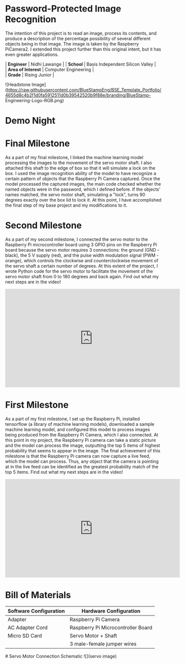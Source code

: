 # Password-Protected Image Recognition
The intention of this project is to read an image, process its contents, and produce a description of the percentage possibility of several different objects being in that image. The image is taken by the Raspberry PiCamera2. I extended this project further than this original intent, but it has even greater applications.

| **Engineer**          | Nidhi Lawange                    | 
| **School**            | Basis Independent Silicon Valley |                   
| **Area of Interest**  | Computer Engineering             |      
| **Grade**             | Rising Junior                    |


![Headstone Image](https://raw.githubusercontent.com/BlueStampEng/BSE_Template_Portfolio/4655d8c4b2f1d0fa5912511d0b39542520b9f88e/branding/BlueStamp- Engineering-Logo-RGB.png)
 
# Demo Night



# Final Milestone
  As a part of my final milestone, I linked the machine learning model processing the images to the movement of the servo motor shaft. I also attached this shaft to     the edge of box so that it will simulate a lock on the box. I used the image recognition ability of the model to have recognize a certain pattern of objects that the   Raspberry Pi Camera captured. Once the model processed the captured images, the main code checked whether the named objects were in the password, which I defined       before. If the objects' names matched, the servo motor shaft, simulating a "lock", turns 90 degrees exactly over the box lid to lock it. At this point, I have         accomplished the final step of my base project and my modifications to it.

   

# Second Milestone
  As a part of my second milestone, I connected the servo motor to the Raspberry Pi microcontroller board using 3 GPIO pins on the Raspberry Pi board because the servo   motor requires 3 connections: the ground (GND - black), the 5 V supply (red), and the pulse width modulation signal (PWM - orange), which controls the clockwise and   counterclockwise movement of the servo shaft a certain number of degrees.  At this extent of the project, I wrote Python code for the servo motor to facilitate the     movement of the servo motor shaft from 0 to 180 degrees and back again. Find out what my next steps are in the video!

<iframe width="560" height="315" src="https://www.youtube.com/embed/yPYlxmPScQ0" title="YouTube video player" frameborder="0" allow="accelerometer; autoplay; clipboard-write; encrypted-media; gyroscope; picture-in-picture" allowfullscreen></iframe>
 
 

# First Milestone
  As a part of my first milestone, I set up the Raspberry Pi, installed tensorflow (a library of machine learning models),    downloaded a sample machine learning       model, and configured this model to process images being produced from the Raspberry Pi Camera, which I also connected. At this point in my project, the Raspberry     Pi camera can take a static picture and the model can process the image, outputting the top 5 items of highest probability that seems to appear in the image. The       final achievement of this milestone is that the Raspberry Pi camera can now capture a live feed, which the model can process. Thus, any object that the camera is       pointing at in the live feed can be identified as the greatest probability match of the top 5 items. Find out what my next steps are in the video!  

<iframe width="560" height="315" src="https://www.youtube.com/embed/HjJp5JbvUPY" title="YouTube video player" frameborder="0" allow="accelerometer; autoplay; clipboard-write; encrypted-media; gyroscope; picture-in-picture" allowfullscreen></iframe>

 
</p align = "center">

# Bill of Materials
 
 | **Software Configuration** | **Hardware Configuration** |
 | -------------------------- | -------------------------- |
 |  Adapter                   | Raspberry Pi Camera        |
 |  AC Adapter Cord           | Raspberry Pi Microcontroller Board |
 |  Micro SD Card             | Servo Motor + Shaft        | 
 |                            |  3 male-female jumper wires|
 
 </p>

</p align = "center">
 # Servo Motor Connection Schematic
 ![](servo image)
   </p>


